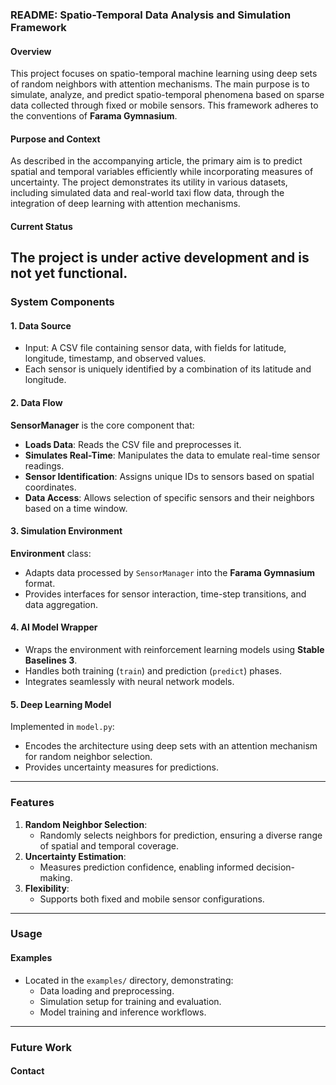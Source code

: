 
### README: Spatio-Temporal Data Analysis and Simulation Framework

#### **Overview**
This project focuses on spatio-temporal machine learning using deep sets of random neighbors with attention mechanisms. The main purpose is to simulate, analyze, and predict spatio-temporal phenomena based on sparse data collected through fixed or mobile sensors. This framework adheres to the conventions of **Farama Gymnasium**.

#### **Purpose and Context**
As described in the accompanying article, the primary aim is to predict spatial and temporal variables efficiently while incorporating measures of uncertainty. The project demonstrates its utility in various datasets, including simulated data and real-world taxi flow data, through the integration of deep learning with attention mechanisms.

#### **Current Status**
The project is under active development and is not yet functional.
---

### **System Components**

#### **1. Data Source**
- Input: A CSV file containing sensor data, with fields for latitude, longitude, timestamp, and observed values.
- Each sensor is uniquely identified by a combination of its latitude and longitude.

#### **2. Data Flow**
**SensorManager** is the core component that:
- **Loads Data**: Reads the CSV file and preprocesses it.
- **Simulates Real-Time**: Manipulates the data to emulate real-time sensor readings.
- **Sensor Identification**: Assigns unique IDs to sensors based on spatial coordinates.
- **Data Access**: Allows selection of specific sensors and their neighbors based on a time window.

#### **3. Simulation Environment**
**Environment** class:
- Adapts data processed by `SensorManager` into the **Farama Gymnasium** format.
- Provides interfaces for sensor interaction, time-step transitions, and data aggregation.

#### **4. AI Model Wrapper**
- Wraps the environment with reinforcement learning models using **Stable Baselines 3**.
- Handles both training (`train`) and prediction (`predict`) phases.
- Integrates seamlessly with neural network models.

#### **5. Deep Learning Model**
Implemented in `model.py`:
- Encodes the architecture using deep sets with an attention mechanism for random neighbor selection.
- Provides uncertainty measures for predictions.

---

### **Features**

1. **Random Neighbor Selection**:
   - Randomly selects neighbors for prediction, ensuring a diverse range of spatial and temporal coverage.
2. **Uncertainty Estimation**:
   - Measures prediction confidence, enabling informed decision-making.
3. **Flexibility**:
   - Supports both fixed and mobile sensor configurations.

---

### **Usage**
#### **Examples**
- Located in the `examples/` directory, demonstrating:
  - Data loading and preprocessing.
  - Simulation setup for training and evaluation.
  - Model training and inference workflows.


---

### **Future Work**


#### **Contact**
